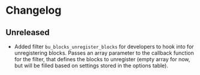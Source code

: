 # Changelog

## Unreleased

* Added filter `bu_blocks_unregister_blocks` for developers to hook into for
  unregistering blocks. Passes an array parameter to the callback function
  for the filter, that defines the blocks to unregister (empty array for now,
  but will be filled based on settings stored in the options table).
